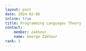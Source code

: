 ```yaml
---
layout: post
date: 2024-02-06
inline: true
title: Programming Languages Theory
contact:
    member: zakhour
    name: George Zakhour
rank: 2
---
```


